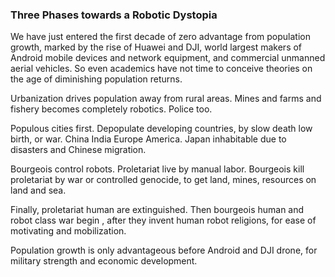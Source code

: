### Three Phases towards a Robotic Dystopia

We have just entered the first decade of zero advantage from population growth, marked by the rise of Huawei and DJI, world largest makers of Android mobile devices and network equipment, and commercial unmanned aerial vehicles. So even academics have not time to conceive theories on the age of diminishing population returns. 

Urbanization drives population away from rural areas. Mines and farms and fishery becomes completely robotics. Police too. 

Populous cities first. Depopulate developing countries, by slow death low birth, or war. China India Europe America. Japan inhabitable due to disasters and Chinese migration. 

Bourgeois control robots. Proletariat live by manual labor. Bourgeois kill proletariat by war or controlled genocide, to get land, mines, resources on land and sea. 

Finally, proletariat human are extinguished. Then bourgeois human and robot class war begin , after they invent human robot religions, for ease of motivating and mobilization. 

Population growth is only advantageous before Android and DJI drone, for military strength and economic development. 


